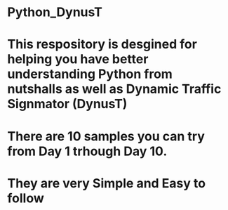 # Python_DynusT

# This respository is desgined for helping you have better understanding Python from nutshalls as well as Dynamic Traffic Signmator (DynusT)
# There are 10 samples you can try from Day 1 trhough Day 10. 
# They are very Simple and Easy to follow
